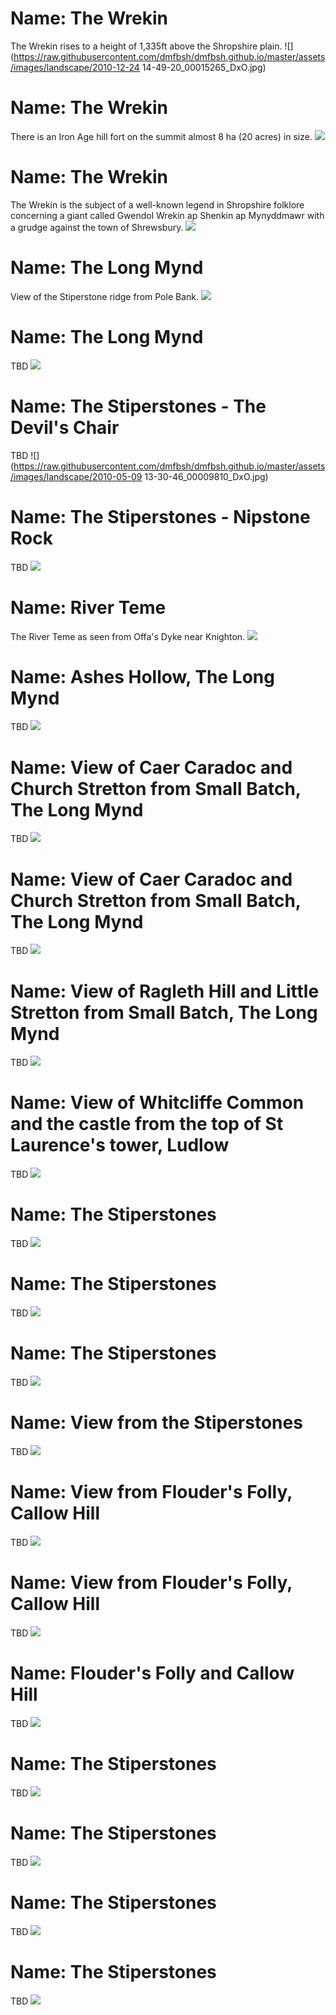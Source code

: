<!--Type: Item-->
# Name: The Wrekin

The Wrekin rises to a height of 1,335ft above the Shropshire plain.
![](https://raw.githubusercontent.com/dmfbsh/dmfbsh.github.io/master/assets/images/landscape/2010-12-24 14-49-20_00015265_DxO.jpg)

<!--Type: Item-->
# Name: The Wrekin

There is an Iron Age hill fort on the summit almost 8 ha (20 acres) in size.
![](https://raw.githubusercontent.com/dmfbsh/dmfbsh.github.io/master/assets/images/landscape/2017-04-14_09_52_13_DSC_0191_DxO.jpg)

<!--Type: Item-->
# Name: The Wrekin

The Wrekin is the subject of a well-known legend in Shropshire folklore concerning a giant called Gwendol Wrekin ap Shenkin ap Mynyddmawr with a grudge against the town of Shrewsbury.
![](https://raw.githubusercontent.com/dmfbsh/dmfbsh.github.io/master/assets/images/landscape/2017-10-22_13_59_23_DSC_1972_DxO.jpg)

<!--Type: Item-->
# Name: The Long Mynd

View of the Stiperstone ridge from Pole Bank.
![](https://raw.githubusercontent.com/dmfbsh/dmfbsh.github.io/master/assets/images/landscape/2018-08-04_14_43_05_DSC_2842_DxO.jpg)

<!--Type: Item-->
# Name: The Long Mynd

TBD
![](https://raw.githubusercontent.com/dmfbsh/dmfbsh.github.io/master/assets/images/landscape/2018-08-04_15_29_10_DSC_2873_DxO.jpg)

<!--Type: Item-->
# Name: The Stiperstones - The Devil's Chair

TBD
![](https://raw.githubusercontent.com/dmfbsh/dmfbsh.github.io/master/assets/images/landscape/2010-05-09 13-30-46_00009810_DxO.jpg)

<!--Type: Item-->
# Name: The Stiperstones - Nipstone Rock

TBD
![](https://raw.githubusercontent.com/dmfbsh/dmfbsh.github.io/master/assets/images/landscape/2016-05-08_20_16_05_DSC_0110_DxO.jpg)

<!--Type: Item-->
# Name: River Teme

The River Teme as seen from Offa's Dyke near Knighton.
![](https://raw.githubusercontent.com/dmfbsh/dmfbsh.github.io/master/assets/images/landscape/2019-03-23_14_05_56_DSC_3559_DxO.jpg)

<!--Type: Item-->
# Name: Ashes Hollow, The Long Mynd

TBD
![](https://raw.githubusercontent.com/dmfbsh/dmfbsh.github.io/master/assets/images/landscape/2019-03-29_14_23_24_DSC_3687_DxO.jpg)

<!--Type: Item-->
# Name: View of Caer Caradoc and Church Stretton from Small Batch, The Long Mynd

TBD
![](https://raw.githubusercontent.com/dmfbsh/dmfbsh.github.io/master/assets/images/landscape/2019-03-29_16_14_27_DSC_3715_DxO.jpg)

<!--Type: Item-->
# Name: View of Caer Caradoc and Church Stretton from Small Batch, The Long Mynd

TBD
![](https://raw.githubusercontent.com/dmfbsh/dmfbsh.github.io/master/assets/images/landscape/2019-03-29_16_15_49_DSC_3718_DxO.jpg)

<!--Type: Item-->
# Name: View of Ragleth Hill and Little Stretton from Small Batch, The Long Mynd

TBD
![](https://raw.githubusercontent.com/dmfbsh/dmfbsh.github.io/master/assets/images/landscape/2019-03-29_16_16_02_DSC_3719_DxO.jpg)

<!--Type: Item-->
# Name: View of Whitcliffe Common and the castle from the top of St Laurence's tower, Ludlow

TBD
![](https://raw.githubusercontent.com/dmfbsh/dmfbsh.github.io/master/assets/images/landscape/2019-04-13_11_56_35_DSC_3888_DxO.jpg)

<!--Type: Item-->
# Name: The Stiperstones

TBD
![](https://raw.githubusercontent.com/dmfbsh/dmfbsh.github.io/master/assets/images/landscape/2019-05-06_12_48_18_DSC_4163_DxO.jpg)

<!--Type: Item-->
# Name: The Stiperstones

TBD
![](https://raw.githubusercontent.com/dmfbsh/dmfbsh.github.io/master/assets/images/landscape/2019-05-06_12_59_14_DSC_4172_DxO.jpg)

<!--Type: Item-->
# Name: The Stiperstones

TBD
![](https://raw.githubusercontent.com/dmfbsh/dmfbsh.github.io/master/assets/images/landscape/2019-05-06_13_03_37_DSC_4183_DxO.jpg)

<!--Type: Item-->
# Name: View from the Stiperstones

TBD
![](https://raw.githubusercontent.com/dmfbsh/dmfbsh.github.io/master/assets/images/landscape/2019-05-06_13_33_06_DSC_4197_DxO.jpg)

<!--Type: Item-->
# Name: View from Flouder's Folly, Callow Hill

TBD
![](https://raw.githubusercontent.com/dmfbsh/dmfbsh.github.io/master/assets/images/landscape/2019-04-19_11_43_22_DSC_4067_DxO.jpg)

<!--Type: Item-->
# Name: View from Flouder's Folly, Callow Hill

TBD
![](https://raw.githubusercontent.com/dmfbsh/dmfbsh.github.io/master/assets/images/landscape/2019-04-19_11_44_16_DSC_4068_DxO.jpg)

<!--Type: Item-->
# Name: Flouder's Folly and Callow Hill

TBD
![](https://raw.githubusercontent.com/dmfbsh/dmfbsh.github.io/master/assets/images/landscape/2019-04-19_12_16_22_DSC_4098_DxO.jpg)

<!--Type: Item-->
# Name: The Stiperstones

TBD
![](https://raw.githubusercontent.com/dmfbsh/dmfbsh.github.io/master/assets/images/landscape/2019-05-27_12_07_32_DSC_4303_DxO.jpg)

<!--Type: Item-->
# Name: The Stiperstones

TBD
![](https://raw.githubusercontent.com/dmfbsh/dmfbsh.github.io/master/assets/images/landscape/2019-05-27_12_16_17_DSC_4307_DxO.jpg)

<!--Type: Item-->
# Name: The Stiperstones

TBD
![](https://raw.githubusercontent.com/dmfbsh/dmfbsh.github.io/master/assets/images/landscape/2019-05-27_12_21_52_DSC_4316_DxO.jpg)

<!--Type: Item-->
# Name: The Stiperstones

TBD
![](https://raw.githubusercontent.com/dmfbsh/dmfbsh.github.io/master/assets/images/landscape/2019-05-27_12_38_42_DSC_4335_DxO.jpg)

